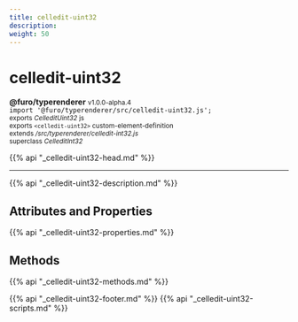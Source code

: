 ```yaml
---
title: celledit-uint32
description: 
weight: 50
---
```


# celledit-uint32
**@furo/typerenderer** <small>v1.0.0-alpha.4</small>
<br>`import '@furo/typerenderer/src/celledit-uint32.js';`<small>
<br>exports *CelleditUint32* js
<br>exports `<celledit-uint32>` custom-element-definition
<br>extends */src/typerenderer/celledit-int32.js*
<br>superclass *CelleditInt32*</small>

{{% api "_celledit-uint32-head.md" %}}

****



{{% api "_celledit-uint32-description.md" %}}


## Attributes and Properties
{{% api "_celledit-uint32-properties.md" %}}



## Methods
{{% api "_celledit-uint32-methods.md" %}}





{{% api "_celledit-uint32-footer.md" %}}
{{% api "_celledit-uint32-scripts.md" %}}
